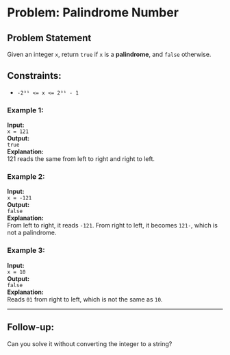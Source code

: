 # Problem: Palindrome Number

## Problem Statement
Given an integer `x`, return `true` if `x` is a **palindrome**, and `false` otherwise.

## Constraints:
- `-2³¹ <= x <= 2³¹ - 1`

### Example 1:
**Input:**  
`x = 121`  
**Output:**  
`true`  
**Explanation:**  
121 reads the same from left to right and right to left.

### Example 2:
**Input:**  
`x = -121`  
**Output:**  
`false`  
**Explanation:**  
From left to right, it reads `-121`. From right to left, it becomes `121-`, which is not a palindrome.

### Example 3:
**Input:**  
`x = 10`  
**Output:**  
`false`  
**Explanation:**  
Reads `01` from right to left, which is not the same as `10`.

---

## Follow-up:
Can you solve it without converting the integer to a string?
